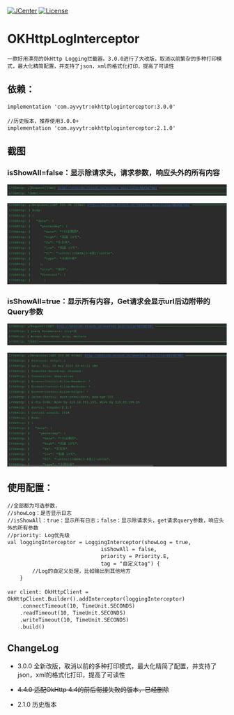[![JCenter](https://img.shields.io/badge/jCenter-3.0.0-re.svg)](https://bintray.com/ayvytr/maven/okhttploginterceptor/_latestVersion)
[![License](https://img.shields.io/badge/License-Apache--2.0%20-blue.svg)](license)

# OKHttpLogInterceptor
	一款好用漂亮的OkHttp Logging拦截器。3.0.0进行了大改版，取消以前繁杂的多种打印模式，最大化精简配置，并支持了json，xml的格式化打印，提高了可读性



## 依赖：

    implementation 'com.ayvytr:okhttploginterceptor:3.0.0'
    
    //历史版本，推荐使用3.0.0+
    implementation 'com.ayvytr:okhttploginterceptor:2.1.0'



## 截图

### isShowAll=false：显示除请求头，请求参数，响应头外的所有内容



![](./screenshot/request-get.jpg)



![](./screenshot/response-get.jpg)



### isShowAll=true：显示所有内容，Get请求会显示url后边附带的Query参数



![](./screenshot/request-get-all.jpg)




![](./screenshot/response-get-all.jpg)



## 使用配置：

	//全部都为可选参数，
	//showLog：是否显示日志
	//isShowAll：true：显示所有日志；false：显示除请求头，get请求query参数，响应头外的所有参数
	//priority: Log优先级
	val loggingInterceptor = LoggingInterceptor(showLog = true,
	                              isShowAll = false,
	                              priority = Priority.E,
	                              tag = "自定义tag") {
	        //Log的自定义处理，比如输出到其他地方
	    }
	    
	var client: OkHttpClient = OkHttpClient.Builder().addInterceptor(loggingInterceptor)
	    .connectTimeout(10, TimeUnit.SECONDS)
	    .readTimeout(10, TimeUnit.SECONDS)
	    .writeTimeout(10, TimeUnit.SECONDS)
	    .build()




## ChangeLog

* 3.0.0 全新改版，取消以前的多种打印模式，最大化精简了配置，并支持了json，xml的格式化打印，提高了可读性

* ~~4.4.0 适配OkHttp 4.4的前后衔接失败的版本，已经删除~~

* 2.1.0 历史版本



